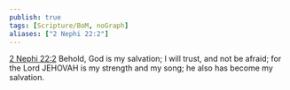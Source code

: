 ```yaml
---
publish: true
tags: [Scripture/BoM, noGraph]
aliases: ["2 Nephi 22:2"]
---
```

[2 Nephi 22:2](https://churchofjesuschrist.org/study/scriptures/bofm/2-ne/22?lang=eng&id=p2#p2) Behold, God is my salvation; I will trust, and not be afraid; for the Lord JEHOVAH is my strength and my song; he also has become my salvation.

